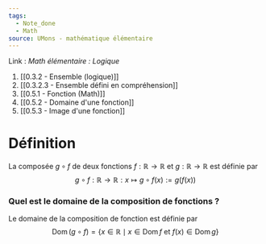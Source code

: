 ```yaml
---
tags:
  - Note_done
  - Math
source: UMons - mathématique élémentaire
---
```


Link :
_Math élémentaire : Logique_
1. [[0.3.2 - Ensemble (logique)]]
2. [[0.3.2.3 - Ensemble défini en compréhension]]
3. [[0.5.1 - Fonction (Math)]]
4. [[0.5.2 - Domaine d'une fonction]]
5. [[0.5.3 - Image d'une fonction]]

# Définition
La composée $g \circ f$ de deux fonctions $f : \mathbb{R} \to \mathbb{R}$ et $g : \mathbb{R} \to \mathbb{R}$ est définie par $$g\circ f:\mathbb{R}\to\mathbb{R}:x\mapsto g\circ f(x):=g\big(f(x)\big)$$
### Quel est le domaine de la composition de fonctions ?
Le domaine de la composition de fonction est définie par $$\operatorname{Dom}(g\circ f)=\{x\in\mathbb{R}\mid x\in\operatorname{Dom}f\text{ et }f(x)\in\operatorname{Dom}g\}$$
